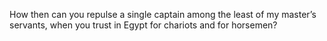 How then can you repulse a single captain among the least of my master’s servants, when you trust in Egypt for chariots and for horsemen?
